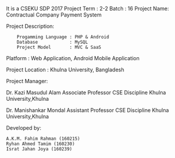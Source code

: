 It is a CSEKU SDP 2017 Project 
Term : 2-2 
Batch : 16
Project Name: Contractual Company Payment System

Project Description: 

		Progamming Language : PHP & Android
		Database 			: MySQL
		Project Model       : MVC & SaaS 

Platform : Web Application, Android Mobile Application

Project Location : Khulna University, Bangladesh

Project Manager:

   Dr. Kazi Masudul Alam
   Associate Professor
   CSE Discipline
   Khulna University,Khulna
   
   Dr. Manishankar Mondal
   Assistant Professor
   CSE Discipline
   Khulna University,Khulna

Developed by:

	A.K.M. Fahim Rahman (160215)
	Ryhan Ahmed Tamim (160230)
	Israt Jahan Joya (160239)

	



